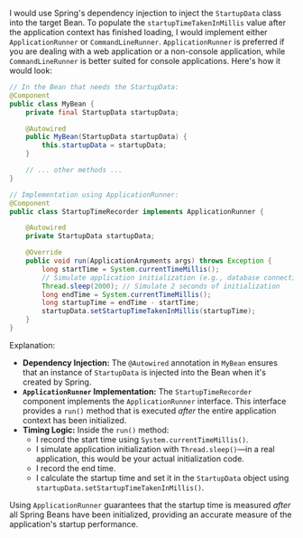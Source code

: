 I would use Spring's dependency injection to inject the `StartupData` class into the target Bean. To populate the `startupTimeTakenInMillis` value after the application context has finished loading, I would implement either `ApplicationRunner` or `CommandLineRunner`.  `ApplicationRunner` is preferred if you are dealing with a web application or a non-console application, while `CommandLineRunner` is better suited for console applications. Here's how it would look:

```java
// In the Bean that needs the StartupData:
@Component
public class MyBean {
    private final StartupData startupData;

    @Autowired
    public MyBean(StartupData startupData) {
        this.startupData = startupData;
    }

    // ... other methods ...
}

// Implementation using ApplicationRunner:
@Component
public class StartupTimeRecorder implements ApplicationRunner {

    @Autowired
    private StartupData startupData;

    @Override
    public void run(ApplicationArguments args) throws Exception {
        long startTime = System.currentTimeMillis();
        // Simulate application initialization (e.g., database connections, etc.)
        Thread.sleep(2000); // Simulate 2 seconds of initialization
        long endTime = System.currentTimeMillis();
        long startupTime = endTime - startTime;
        startupData.setStartupTimeTakenInMillis(startupTime);
    }
}
```

Explanation:

*   **Dependency Injection:** The `@Autowired` annotation in `MyBean` ensures that an instance of `StartupData` is injected into the Bean when it's created by Spring.
*   **`ApplicationRunner` Implementation:** The `StartupTimeRecorder` component implements the `ApplicationRunner` interface. This interface provides a `run()` method that is executed *after* the entire application context has been initialized.
*   **Timing Logic:** Inside the `run()` method:
    *   I record the start time using `System.currentTimeMillis()`.
    *   I simulate application initialization with `Thread.sleep()`—in a real application, this would be your actual initialization code.
    *   I record the end time.
    *   I calculate the startup time and set it in the `StartupData` object using `startupData.setStartupTimeTakenInMillis()`.

Using `ApplicationRunner` guarantees that the startup time is measured *after* all Spring Beans have been initialized, providing an accurate measure of the application's startup performance.